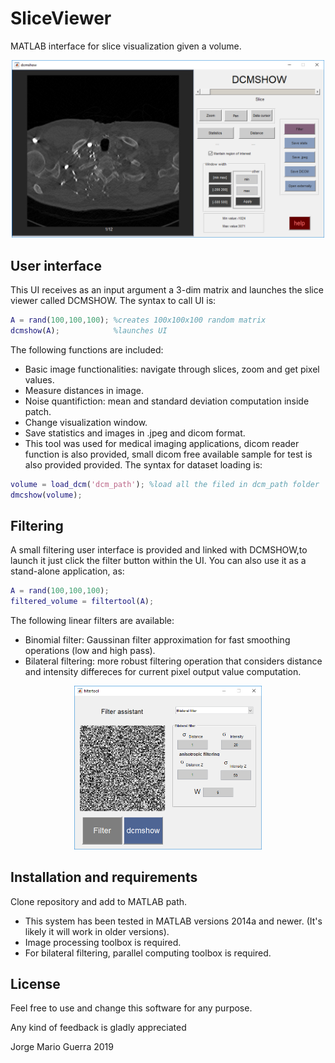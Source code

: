 # SliceViewer
MATLAB interface for slice visualization given a volume.

<center>
<img src="images/dcm.png" width=500>
</center>

## User interface 
This UI receives as an input argument a 3-dim matrix and launches the slice viewer called DCMSHOW.
The syntax to call UI is:

``` matlab
A = rand(100,100,100); %creates 100x100x100 random matrix
dcmshow(A);            %launches UI
```

The following functions are included:
* Basic image functionalities: navigate through slices, zoom and get pixel values.
* Measure distances in image.
* Noise quantifiction: mean and standard deviation computation inside patch.
* Change visualization window.
* Save statistics and images in .jpeg and dicom format.
* This tool was used for medical imaging applications, dicom reader function is also provided, small dicom free available sample for test is also provided provided. The syntax for dataset loading is:

``` matlab
volume = load_dcm('dcm_path'); %load all the filed in dcm_path folder
dmcshow(volume);
```

## Filtering
A small filtering user interface is provided and linked with DCMSHOW,to launch it just click the filter button within the UI.
You can also use it as a stand-alone application, as:
``` matlab
A = rand(100,100,100); 
filtered_volume = filtertool(A);
```
The following linear filters are available:
* Binomial filter: Gaussinan filter approximation for fast smoothing operations (low and high pass).
* Bilateral filtering: more robust filtering operation that considers distance and intensity differeces for current pixel output value computation.


<center>
<img src="images/filter.png" width=300>
</center>


## Installation and requirements
Clone repository and add to MATLAB path.

* This system has been tested in MATLAB versions 2014a and newer. (It's likely it will work in older versions).
* Image processing toolbox is required.
* For bilateral filtering, parallel computing toolbox is required.


## License
Feel free to use and change this software for any purpose.

Any kind of feedback is gladly appreciated

Jorge Mario Guerra 2019